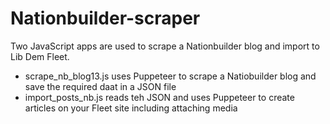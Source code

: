 # Nationbuilder-scraper
Two JavaScript apps are used to scrape a Nationbuilder blog and import to Lib Dem Fleet.
- scrape_nb_blog13.js uses Puppeteer to scrape a Natiobuilder blog and save the required daat in a JSON file
- import_posts_nb.js reads teh JSON and uses Puppeteer to create articles on your Fleet site including attaching media

